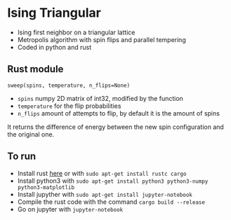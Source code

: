 # Ising Triangular
- Ising first neighbor on a triangular lattice
- Metropolis algorithm with spin flips and parallel tempering
- Coded in python and rust

## Rust module

    sweep(spins, temperature, n_flips=None)

- `spins` numpy 2D matrix of int32, modified by the function
- `temperature` for the flip probabilities
- `n_flips` amount of attempts to flip, by default it is the amount of spins

It returns the difference of energy between the new spin configuration and the original one.

## To run

- Install rust [here](https://www.rust-lang.org/en-US/install.html) or with `sudo apt-get install rustc cargo`
- Install python3 with `sudo apt-get install python3 python3-numpy python3-matplotlib`
- Install jupyther with `sudo apt-get install jupyter-notebook`
- Compile the rust code with the command `cargo build --release`
- Go on jupyter with `jupyter-notebook`
